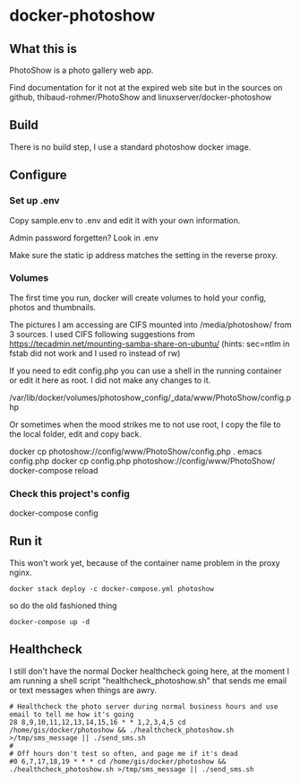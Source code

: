 # docker-photoshow

## What this is

PhotoShow is a photo gallery web app.

Find documentation for it
not at the expired web site but in the sources on github,
thibaud-rohmer/PhotoShow
and linuxserver/docker-photoshow

## Build

There is no build step, I use a standard photoshow docker image.

## Configure

### Set up .env

Copy sample.env to .env and edit it with your own information.

Admin password forgetten? Look in .env

Make sure the static ip address matches the setting in the reverse proxy.

### Volumes

The first time you run, docker will create volumes
to hold your config, photos and thumbnails.

The pictures I am accessing are CIFS mounted into /media/photoshow/ from 3 sources.
I used CIFS following suggestions from https://tecadmin.net/mounting-samba-share-on-ubuntu/
(hints: sec=ntlm in fstab did not work and I used ro instead of rw)

If you need to edit config.php you can use a shell in the running
container or edit it here as root.  I did not make any changes to it.

   /var/lib/docker/volumes/photoshow_config/_data/www/PhotoShow/config.php

Or sometimes when the mood strikes me to not use root, I copy the file
to the local folder, edit and copy back.

   docker cp photoshow://config/www/PhotoShow/config.php .
   emacs config.php
   docker cp config.php photoshow://config/www/PhotoShow/
   docker-compose reload
   
### Check this project's config

   docker-compose config

## Run it

This won't work yet, because of the container name problem in the proxy nginx.

    docker stack deploy -c docker-compose.yml photoshow

so do the old fashioned thing

    docker-compose up -d

## Healthcheck

I still don't have the normal Docker healthcheck going here,
at the moment I am running a shell script "healthcheck_photoshow.sh"
that sends me email or text messages when things are awry.

    # Healthcheck the photo server during normal business hours and use email to tell me how it's going
    28 8,9,10,11,12,13,14,15,16 * * 1,2,3,4,5 cd /home/gis/docker/photoshow && ./healthcheck_photoshow.sh >/tmp/sms_message || ./send_sms.sh
    #
    # Off hours don't test so often, and page me if it's dead
    #0 6,7,17,18,19 * * * cd /home/gis/docker/photoshow && ./healthcheck_photoshow.sh >/tmp/sms_message || ./send_sms.sh

